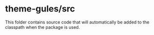 # theme-gules/src

This folder contains source code that will automatically be added to the classpath when
the package is used.
